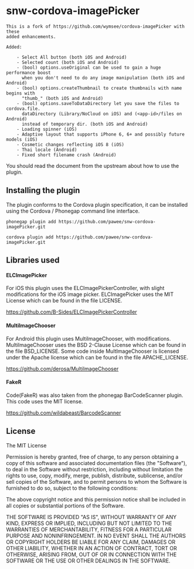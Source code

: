 snw-cordova-imagePicker
=======================

```
This is a fork of https://github.com/wymsee/cordova-imagePicker with these 
added enhancements.

Added: 

    - Select All button (both iOS and Android)
    - Selected count (both iOS and Android)
    - (bool) options.useOriginal can be used to gain a huge performance boost
      when you don't need to do any image manipulation (both iOS and Android)
    - (bool) options.createThumbnail to create thumbnails with name begins with
      "thumb_" (both iOS and Android)
    - (bool) options.saveToDataDirectory let you save the files to cordova.file.
      dataDirectory (Library/NoCloud on iOS) and (<app-id>/files on Android)
      instead of temporary dir. (both iOS and Android)
    - Loading spinner (iOS)
    - Adaptive layout that supports iPhone 6, 6+ and possibly future models (iOS)
    - Cosmetic changes reflecting iOS 8 (iOS)
    - Thai locale (Android)
    - Fixed short filename crash (Android)

```

You should read the document from the upstream about how to use the plugin.

## Installing the plugin

The plugin conforms to the Cordova plugin specification, it can be installed
using the Cordova / Phonegap command line interface.

    phonegap plugin add https://github.com/pawee/snw-cordova-imagePicker.git

    cordova plugin add https://github.com/pawee/snw-cordova-imagePicker.git

## Libraries used

#### ELCImagePicker

For iOS this plugin uses the ELCImagePickerController, with slight modifications for the iOS image picker.  ELCImagePicker uses the MIT License which can be found in the file LICENSE.

https://github.com/B-Sides/ELCImagePickerController

#### MultiImageChooser

For Android this plugin uses MultiImageChooser, with modifications.  MultiImageChooser uses the BSD 2-Clause License which can be found in the file BSD_LICENSE.  Some code inside MultImageChooser is licensed under the Apache license which can be found in the file APACHE_LICENSE.

https://github.com/derosa/MultiImageChooser

#### FakeR

Code(FakeR) was also taken from the phonegap BarCodeScanner plugin.  This code uses the MIT license.

https://github.com/wildabeast/BarcodeScanner

## License

The MIT License

Permission is hereby granted, free of charge, to any person obtaining a copy
of this software and associated documentation files (the "Software"), to deal
in the Software without restriction, including without limitation the rights
to use, copy, modify, merge, publish, distribute, sublicense, and/or sell
copies of the Software, and to permit persons to whom the Software is
furnished to do so, subject to the following conditions:

The above copyright notice and this permission notice shall be included in
all copies or substantial portions of the Software.

THE SOFTWARE IS PROVIDED "AS IS", WITHOUT WARRANTY OF ANY KIND, EXPRESS OR
IMPLIED, INCLUDING BUT NOT LIMITED TO THE WARRANTIES OF MERCHANTABILITY,
FITNESS FOR A PARTICULAR PURPOSE AND NONINFRINGEMENT. IN NO EVENT SHALL THE
AUTHORS OR COPYRIGHT HOLDERS BE LIABLE FOR ANY CLAIM, DAMAGES OR OTHER
LIABILITY, WHETHER IN AN ACTION OF CONTRACT, TORT OR OTHERWISE, ARISING FROM,
OUT OF OR IN CONNECTION WITH THE SOFTWARE OR THE USE OR OTHER DEALINGS IN
THE SOFTWARE.